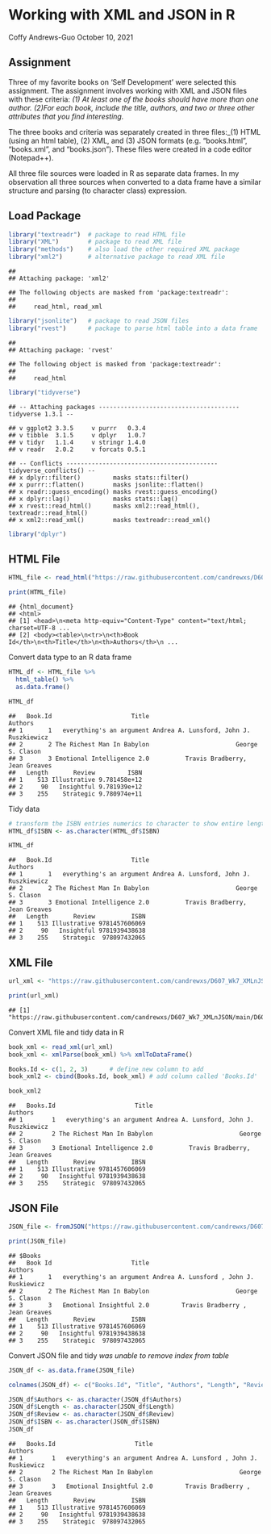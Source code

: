Working with XML and JSON in R
================
Coffy Andrews-Guo
October 10, 2021

## Assignment

Three of my favorite books on ‘Self Development’ were selected this
assignment. The assignment involves working with XML and JSON files with
these criteria: *(1) At least one of the books should have more than one
author. (2)For each book, include the title, authors, and two or three
other attributes that you find interesting.*

The three books and criteria was separately created in three files:\_(1)
HTML (using an html table), (2) XML, and (3) JSON formats
(e.g. “books.html”, “books.xml”, and “books.json”). These files were
created in a code editor (Notepad++).

All three file sources were loaded in R as separate data frames. In my
observation all three sources when converted to a data frame have a
similar structure and parsing (to character class) expression.

## Load Package

``` r
library("textreadr")  # package to read HTML file
library("XML")        # package to read XML file
library("methods")    # also load the other required XML package
library("xml2")       # alternative package to read XML file
```

    ## 
    ## Attaching package: 'xml2'

    ## The following objects are masked from 'package:textreadr':
    ## 
    ##     read_html, read_xml

``` r
library("jsonlite")   # package to read JSON files
library("rvest")      # package to parse html table into a data frame
```

    ## 
    ## Attaching package: 'rvest'

    ## The following object is masked from 'package:textreadr':
    ## 
    ##     read_html

``` r
library("tidyverse")
```

    ## -- Attaching packages --------------------------------------- tidyverse 1.3.1 --

    ## v ggplot2 3.3.5     v purrr   0.3.4
    ## v tibble  3.1.5     v dplyr   1.0.7
    ## v tidyr   1.1.4     v stringr 1.4.0
    ## v readr   2.0.2     v forcats 0.5.1

    ## -- Conflicts ------------------------------------------ tidyverse_conflicts() --
    ## x dplyr::filter()         masks stats::filter()
    ## x purrr::flatten()        masks jsonlite::flatten()
    ## x readr::guess_encoding() masks rvest::guess_encoding()
    ## x dplyr::lag()            masks stats::lag()
    ## x rvest::read_html()      masks xml2::read_html(), textreadr::read_html()
    ## x xml2::read_xml()        masks textreadr::read_xml()

``` r
library("dplyr")
```

## HTML File

``` r
HTML_file <- read_html("https://raw.githubusercontent.com/candrewxs/D607_Wk7_XMLnJSON/main/D607%20Wk7_HTML.html")

print(HTML_file)
```

    ## {html_document}
    ## <html>
    ## [1] <head>\n<meta http-equiv="Content-Type" content="text/html; charset=UTF-8 ...
    ## [2] <body><table>\n<tr>\n<th>Book Id</th>\n<th>Title</th>\n<th>Authors</th>\n ...

Convert data type to an R data frame

``` r
HTML_df <- HTML_file %>%
  html_table() %>%
  as.data.frame()

HTML_df
```

    ##   Book.Id                      Title                                 Authors
    ## 1       1   everything's an argument Andrea A. Lunsford, John J. Ruszkiewicz
    ## 2       2 The Richest Man In Babylon                        George S. Clason
    ## 3       3 Emotional Intelligence 2.0          Travis Bradberry, Jean Greaves
    ##   Length       Review         ISBN
    ## 1    513 Illustrative 9.781458e+12
    ## 2     90   Insightful 9.781939e+12
    ## 3    255    Strategic 9.780974e+11

Tidy data

``` r
# transform the ISBN entries numerics to character to show entire length
HTML_df$ISBN <- as.character(HTML_df$ISBN)

HTML_df
```

    ##   Book.Id                      Title                                 Authors
    ## 1       1   everything's an argument Andrea A. Lunsford, John J. Ruszkiewicz
    ## 2       2 The Richest Man In Babylon                        George S. Clason
    ## 3       3 Emotional Intelligence 2.0          Travis Bradberry, Jean Greaves
    ##   Length       Review          ISBN
    ## 1    513 Illustrative 9781457606069
    ## 2     90   Insightful 9781939438638
    ## 3    255    Strategic  978097432065

## XML File

``` r
url_xml <- "https://raw.githubusercontent.com/candrewxs/D607_Wk7_XMLnJSON/main/D607%20Wk7_XML.xml"

print(url_xml)
```

    ## [1] "https://raw.githubusercontent.com/candrewxs/D607_Wk7_XMLnJSON/main/D607%20Wk7_XML.xml"

Convert XML file and tidy data in R

``` r
book_xml <- read_xml(url_xml)
book_xml <- xmlParse(book_xml) %>% xmlToDataFrame()

Books.Id <- c(1, 2, 3)      # define new column to add
book_xml2 <- cbind(Books.Id, book_xml) # add column called 'Books.Id'

book_xml2
```

    ##   Books.Id                      Title                                 Authors
    ## 1        1   everything's an argument Andrea A. Lunsford, John J. Ruszkiewicz
    ## 2        2 The Richest Man In Babylon                        George S. Clason
    ## 3        3 Emotional Intelligence 2.0          Travis Bradberry, Jean Greaves
    ##   Length       Review          IBSN
    ## 1    513 Illustrative 9781457606069
    ## 2     90   Insightful 9781939438638
    ## 3    255    Strategic  978097432065

## JSON File

``` r
JSON_file <- fromJSON("https://raw.githubusercontent.com/candrewxs/D607_Wk7_XMLnJSON/main/D607%20W7_JSON.json")

print(JSON_file)
```

    ## $Books
    ##   Book Id                      Title                                 Authors
    ## 1       1   everything's an argument Andrea A. Lunsford , John J. Ruskiewicz
    ## 2       2 The Richest Man In Babylon                        George S. Clason
    ## 3       3   Emotional Insightful 2.0         Travis Bradberry , Jean Greaves
    ##   Length       Review          ISBN
    ## 1    513 Illustrative 9781457606069
    ## 2     90   Insightful 9781939438638
    ## 3    255    Strategic  978097432065

Convert JSON file and tidy *was unable to remove index from table*

``` r
JSON_df <- as.data.frame(JSON_file)

colnames(JSON_df) <- c("Books.Id", "Title", "Authors", "Length", "Review", "ISBN")

JSON_df$Authors <- as.character(JSON_df$Authors)
JSON_df$Length <- as.character(JSON_df$Length)
JSON_df$Review <- as.character(JSON_df$Review)
JSON_df$ISBN <- as.character(JSON_df$ISBN)
JSON_df
```

    ##   Books.Id                      Title                                 Authors
    ## 1        1   everything's an argument Andrea A. Lunsford , John J. Ruskiewicz
    ## 2        2 The Richest Man In Babylon                        George S. Clason
    ## 3        3   Emotional Insightful 2.0         Travis Bradberry , Jean Greaves
    ##   Length       Review          ISBN
    ## 1    513 Illustrative 9781457606069
    ## 2     90   Insightful 9781939438638
    ## 3    255    Strategic  978097432065
